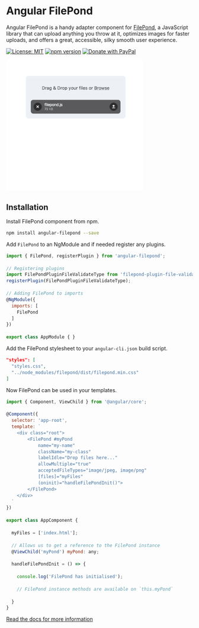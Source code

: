 # Angular FilePond

Angular FilePond is a handy adapter component for [FilePond](https://github.com/pqina/filepond), a JavaScript library that can upload anything you throw at it, optimizes images for faster uploads, and offers a great, accessible, silky smooth user experience.

[![License: MIT](https://img.shields.io/badge/license-MIT-blue.svg)](https://github.com/pqina/angular-filepond/blob/master/LICENSE)
[![npm version](https://badge.fury.io/js/angular-filepond.svg)](https://www.npmjs.com/package/angular-filepond)
[![Donate with PayPal](https://img.shields.io/badge/donate-PayPal.me-pink.svg)](https://www.paypal.me/rikschennink/10)

<img src="https://github.com/pqina/filepond-github-assets/blob/master/filepond-animation-01.gif?raw=true" width="370" alt=""/>

## Installation

Install FilePond component from npm.

```bash
npm install angular-filepond --save
```

Add `FilePond` to an NgModule and if needed register any plugins.

```js
import { FilePond, registerPlugin } from 'angular-filepond';

// Registering plugins
import FilePondPluginFileValidateType from 'filepond-plugin-file-validate-type/dist/filepond-plugin-file-validate-type.esm';
registerPlugin(FilePondPluginFileValidateType);

// Adding FilePond to imports
@NgModule({
  imports: [
    FilePond
  ]
})

export class AppModule { }
```

Add the FilePond stylesheet to your `angular-cli.json` build script.

```json
"styles": [
  "styles.css",
  "../node_modules/filepond/dist/filepond.min.css"
]
```

Now FilePond can be used in your templates.

```js
import { Component, ViewChild } from '@angular/core';

@Component({
  selector: 'app-root',
  template: `
    <div class="root">
        <FilePond #myPond 
            name="my-name" 
            className="my-class" 
            labelIdle="Drop files here..."
            allowMultiple="true"
            acceptedFileTypes="image/jpeg, image/png"
            [files]="myFiles" 
            (oninit)="handleFilePondInit()">
        </FilePond>
    </div>
  `
})

export class AppComponent {

  myFiles = ['index.html'];

  // Allows us to get a reference to the FilePond instance
  @ViewChild('myPond') myPond: any;

  handleFilePondInit = () => {

    console.log('FilePond has initialised');

    // FilePond instance methods are available on `this.myPond`

  }
}
```

[Read the docs for more information](https://pqina.nl/filepond/docs/patterns/frameworks/angular/)
